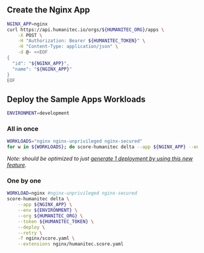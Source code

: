 ## Create the Nginx App

```bash
NGINX_APP=nginx
curl https://api.humanitec.io/orgs/${HUMANITEC_ORG}/apps \
	-X POST \
	-H "Authorization: Bearer ${HUMANITEC_TOKEN}" \
	-H "Content-Type: application/json" \
	-d @- <<EOF
{
  "id": "${NGINX_APP}", 
  "name": "${NGINX_APP}"
}
EOF
```

## Deploy the Sample Apps Workloads

```bash
ENVIRONMENT=development
```

### All in once

```bash
WORKLOADS="nginx nginx-unprivileged nginx-secured"
for w in ${WORKLOADS}; do score-humanitec delta --app ${NGINX_APP} --env ${ENVIRONMENT} --org ${HUMANITEC_ORG} --token ${HUMANITEC_TOKEN} --deploy --retry -f $w/score.yaml --extensions $w/humanitec.score.yaml; done
```
_Note: should be optimized to just [generate 1 deployment by using this new feature](https://github.com/score-spec/score-humanitec/pull/38#issue-1652223070)._

### One by one

```bash
WORKLOAD=nginx #nginx-unprivileged nginx-secured
score-humanitec delta \
	--app ${NGINX_APP} \
	--env ${ENVIRONMENT} \
	--org ${HUMANITEC_ORG} \
	--token ${HUMANITEC_TOKEN} \
	--deploy \
	--retry \
	-f nginx/score.yaml \
	--extensions nginx/humanitec.score.yaml
```
